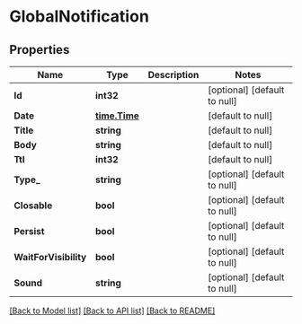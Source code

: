 # GlobalNotification

## Properties
Name | Type | Description | Notes
------------ | ------------- | ------------- | -------------
**Id** | **int32** |  | [optional] [default to null]
**Date** | [**time.Time**](time.Time.md) |  | [default to null]
**Title** | **string** |  | [default to null]
**Body** | **string** |  | [default to null]
**Ttl** | **int32** |  | [default to null]
**Type_** | **string** |  | [optional] [default to null]
**Closable** | **bool** |  | [optional] [default to null]
**Persist** | **bool** |  | [optional] [default to null]
**WaitForVisibility** | **bool** |  | [optional] [default to null]
**Sound** | **string** |  | [optional] [default to null]

[[Back to Model list]](../README.md#documentation-for-models) [[Back to API list]](../README.md#documentation-for-api-endpoints) [[Back to README]](../README.md)


